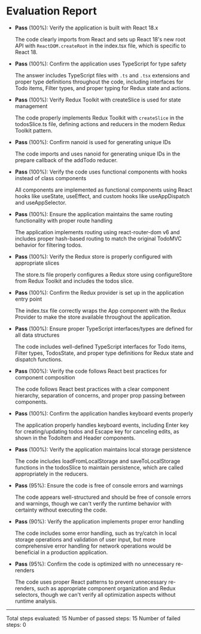 # Evaluation Report

- **Pass** (100%): Verify the application is built with React 18.x
    
    The code clearly imports from React and sets up React 18's new root API with `ReactDOM.createRoot` in the index.tsx file, which is specific to React 18.

- **Pass** (100%): Confirm the application uses TypeScript for type safety
    
    The answer includes TypeScript files with `.ts` and `.tsx` extensions and proper type definitions throughout the code, including interfaces for Todo items, Filter types, and proper typing for Redux state and actions.

- **Pass** (100%): Verify Redux Toolkit with createSlice is used for state management
    
    The code properly implements Redux Toolkit with `createSlice` in the todosSlice.ts file, defining actions and reducers in the modern Redux Toolkit pattern.

- **Pass** (100%): Confirm nanoid is used for generating unique IDs
    
    The code imports and uses nanoid for generating unique IDs in the prepare callback of the addTodo reducer.

- **Pass** (100%): Verify the code uses functional components with hooks instead of class components
    
    All components are implemented as functional components using React hooks like useState, useEffect, and custom hooks like useAppDispatch and useAppSelector.

- **Pass** (100%): Ensure the application maintains the same routing functionality with proper route handling
    
    The application implements routing using react-router-dom v6 and includes proper hash-based routing to match the original TodoMVC behavior for filtering todos.

- **Pass** (100%): Verify the Redux store is properly configured with appropriate slices
    
    The store.ts file properly configures a Redux store using configureStore from Redux Toolkit and includes the todos slice.

- **Pass** (100%): Confirm the Redux provider is set up in the application entry point
    
    The index.tsx file correctly wraps the App component with the Redux Provider to make the store available throughout the application.

- **Pass** (100%): Ensure proper TypeScript interfaces/types are defined for all data structures
    
    The code includes well-defined TypeScript interfaces for Todo items, Filter types, TodosState, and proper type definitions for Redux state and dispatch functions.

- **Pass** (100%): Verify the code follows React best practices for component composition
    
    The code follows React best practices with a clear component hierarchy, separation of concerns, and proper prop passing between components.

- **Pass** (100%): Confirm the application handles keyboard events properly
    
    The application properly handles keyboard events, including Enter key for creating/updating todos and Escape key for canceling edits, as shown in the TodoItem and Header components.

- **Pass** (100%): Verify the application maintains local storage persistence
    
    The code includes loadFromLocalStorage and saveToLocalStorage functions in the todosSlice to maintain persistence, which are called appropriately in the reducers.

- **Pass** (95%): Ensure the code is free of console errors and warnings
    
    The code appears well-structured and should be free of console errors and warnings, though we can't verify the runtime behavior with certainty without executing the code.

- **Pass** (90%): Verify the application implements proper error handling
    
    The code includes some error handling, such as try/catch in local storage operations and validation of user input, but more comprehensive error handling for network operations would be beneficial in a production application.

- **Pass** (95%): Confirm the code is optimized with no unnecessary re-renders
    
    The code uses proper React patterns to prevent unnecessary re-renders, such as appropriate component organization and Redux selectors, though we can't verify all optimization aspects without runtime analysis.

---

Total steps evaluated: 15
Number of passed steps: 15
Number of failed steps: 0
